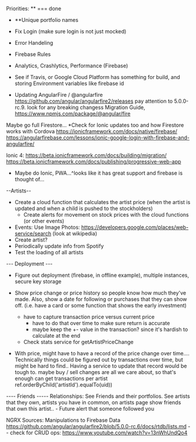 
Priorities:
** === done

- **Unique portfolio names
- Fix Login (make sure login is not just mocked)
- Error Handeling
- Firebase Rules
- Analytics, Crashlytics, Performance (Firebase)
- See if Travis, or Google Cloud Platform has something for build, and storing Environment variables like firebase id 

- Updating AngularFire / @angularfire
 https://github.com/angular/angularfire2/releases
    pay attention to 5.0.0-rc.9.
    look for any breaking changess
Migration Guide, https://www.npmjs.com/package/@angular/fire


Maybe go full Firestore...
*Check for Ionic updates too and how Firestore works with Cordova
https://ionicframework.com/docs/native/firebase/
https://angularfirebase.com/lessons/ionic-google-login-with-firebase-and-angularfire/

Ionic 4: https://beta.ionicframework.com/docs/building/migration/
https://beta.ionicframework.com/docs/publishing/progressive-web-app
 - Maybe do Ionic, PWA...^looks like it has great support and firebase is thought of...


--Artists--
- Create a cloud function that calculates the artist price (when the artist is updated and when a 
 child is pushed to the stockholders)
   - Create alerts for movement on stock prices with the cloud functions (or other events)
- Events: Use Image Photos: https://developers.google.com/places/web-service/search (look at wikipedia)
- Create artist?
 - Periodically update info from Spotify
- Test the loading of all artists 

--- Deployment ---
- Figure out deployment (firebase, in offline example), multiple instances, secure key storage


- Show price change or price history so people know how much they've made. Also, show 
    a date for following or purchases that they can show off. (i.e. have a card or some 
        function that shows the early investment)
    - have to capture transaction price versus current price
        - have to do that over time to make sure return is accurate
        - maybe keep the +- value in the transaction? since it's hardish to calculate at the end 
    - Check stats service for getArtistPriceChange
- With price, might have to have a record of the price change over time....
    Technically things could be figured out by transactions over time, but might be hard to find..
      Having a service to update that record would be tough to. 
        maybe buy / sell changes are all we care about, so that's enough
            can get transactions per artist ref.orderByChild('artistId').equalTo(uid))


---- Friends ----- 
Relationships: See Friends and their portfolios. See artists that they own, artists you have in common, 
        on artists page show friends that own this artist..
        - Future alert that someone followed you




NGRX Sources:
Manipulations to Firebase Data
https://github.com/angular/angularfire2/blob/5.0.0-rc.6/docs/rtdb/lists.md
-- check for CRUD ops: https://www.youtube.com/watch?v=13nWhUndQo4

